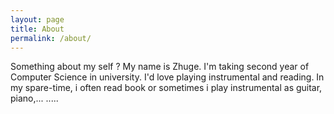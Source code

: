 ```yaml
---
layout: page
title: About
permalink: /about/
---
```

Something about my self ?
My name is Zhuge. I'm taking second year of Computer Science in university. I'd love playing instrumental and reading. In my spare-time, i often read book or sometimes i play instrumental as guitar, piano,...
.....
